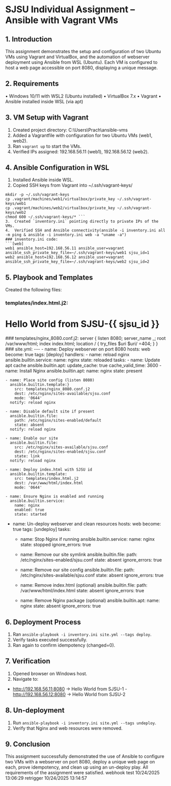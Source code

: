 # SJSU Individual Assignment – Ansible with Vagrant VMs

## 1. Introduction
This assignment demonstrates the setup and configuration of two Ubuntu VMs using Vagrant and VirtualBox, and the automation of webserver deployment using Ansible from WSL (Ubuntu). Each VM is configured to host a web page accessible on port 8080, displaying a unique message.
## 2. Requirements
•	Windows 10/11 with WSL2 (Ubuntu installed)
•	VirtualBox 7.x
•	Vagrant
•	Ansible installed inside WSL (via apt)

## 3. VM Setup with Vagrant
1.	Created project directory: C:\Users\Prach\ansible-vms
2.	Added a Vagrantfile with configuration for two Ubuntu VMs (web1, web2).
3.	Ran `vagrant up` to start the VMs.
4.	Verified IPs assigned: 192.168.56.11 (web1), 192.168.56.12 (web2).

## 4. Ansible Configuration in WSL
1.	Installed Ansible inside WSL.
2.	Copied SSH keys from Vagrant into ~/.ssh/vagrant-keys/    
```cd /mnt/c/Users/Prach/ansible-vms
mkdir -p ~/.ssh/vagrant-keys
cp .vagrant/machines/web1/virtualbox/private_key ~/.ssh/vagrant-keys/web1
cp .vagrant/machines/web2/virtualbox/private_key ~/.ssh/vagrant-keys/web2
chmod 600 ~/.ssh/vagrant-keys/* ```
3.	Created `inventory.ini` pointing directly to private IPs of the VMs.
4.	Verified SSH and Ansible connectivity(ansible -i inventory.ini all -m ping & ansible -i inventory.ini web -a "uname -a")
### inventory.ini code:
```[web]
web1 ansible_host=192.168.56.11 ansible_user=vagrant ansible_ssh_private_key_file=~/.ssh/vagrant-keys/web1 sjsu_id=1
web2 ansible_host=192.168.56.12 ansible_user=vagrant ansible_ssh_private_key_file=~/.ssh/vagrant-keys/web2 sjsu_id=2
```
## 5. Playbook and Templates
Created the following files:
### templates/index.html.j2:
<!doctype html>
<html>
<head><meta charset="utf-8"><title>SJSU-{{ sjsu_id }}</title></head>
<body>
<h1>Hello World from SJSU-{{ sjsu_id }}</h1>
</body>
</html>
### templates/nginx_8080.conf.j2:
server {
    listen 8080;
    server_name _;
    root /var/www/html;
    index index.html;
    location / {
        try_files $uri $uri/ =404;
    }
}
### site.yml:
---
- name: Deploy webserver on port 8080
  hosts: web
  become: true
  tags: [deploy]
  handlers:
    - name: reload nginx
      ansible.builtin.service:
        name: nginx
        state: reloaded
  tasks:
    - name: Update apt cache
      ansible.builtin.apt:
        update_cache: true
        cache_valid_time: 3600
    - name: Install Nginx
      ansible.builtin.apt:
        name: nginx
        state: present

    - name: Place site config (listen 8080)
      ansible.builtin.template:}
        src: templates/nginx_8080.conf.j2
        dest: /etc/nginx/sites-available/sjsu.conf
        mode: '0644'
      notify: reload nginx

    - name: Disable default site if present
      ansible.builtin.file:
        path: /etc/nginx/sites-enabled/default
        state: absent
      notify: reload nginx

    - name: Enable our site
      ansible.builtin.file:
        src: /etc/nginx/sites-available/sjsu.conf
        dest: /etc/nginx/sites-enabled/sjsu.conf
        state: link
      notify: reload nginx

    - name: Deploy index.html with SJSU id
      ansible.builtin.template:
        src: templates/index.html.j2
        dest: /var/www/html/index.html
        mode: '0644'

    - name: Ensure Nginx is enabled and running
      ansible.builtin.service:
        name: nginx
        enabled: true
        state: started
- name: Un-deploy webserver and clean resources
  hosts: web
  become: true
  tags: [undeploy]
  tasks:
    - name: Stop Nginx if running
      ansible.builtin.service:
        name: nginx
        state: stopped
      ignore_errors: true
    - name: Remove our site symlink
      ansible.builtin.file:
        path: /etc/nginx/sites-enabled/sjsu.conf
        state: absent
      ignore_errors: true

    - name: Remove our site config
      ansible.builtin.file:
        path: /etc/nginx/sites-available/sjsu.conf
        state: absent
      ignore_errors: true

    - name: Remove index.html (optional)
      ansible.builtin.file:
        path: /var/www/html/index.html
        state: absent
      ignore_errors: true

    - name: Remove Nginx package (optional)
      ansible.builtin.apt:
        name: nginx
        state: absent
      ignore_errors: true

## 6. Deployment Process
1.	Ran `ansible-playbook -i inventory.ini site.yml --tags deploy`.
2.	Verify tasks executed successfully.
3.	Ran again to confirm idempotency (changed=0).
  
## 7. Verification
1.	Opened browser on Windows host.
2.	Navigate to:
   - http://192.168.56.11:8080 → Hello World from SJSU-1
    - http://192.168.56.12:8080 → Hello World from SJSU-2
 
## 8. Un-deployment
1.	Run `ansible-playbook -i inventory.ini site.yml --tags undeploy`.
2.	Verify that Nginx and web resources were removed.

## 9. Conclusion
This assignment successfully demonstrated the use of Ansible to configure two VMs with a webserver on port 8080, deploy a unique web page on each, prove idempotency, and clean up using an un-deploy play. All requirements of the assignment were satisfied.
webhook test 10/24/2025 13:06:29
retrigger 10/24/2025 13:14:57
